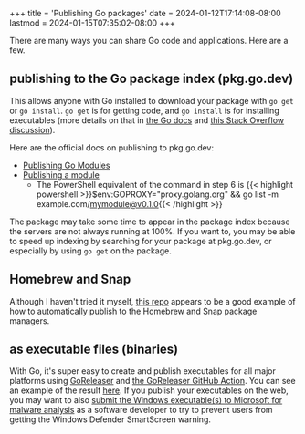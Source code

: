 +++
title = 'Publishing Go packages'
date = 2024-01-12T17:14:08-08:00
lastmod = 2024-01-15T07:35:02-08:00
+++

There are many ways you can share Go code and applications. Here are a few.

## publishing to the Go package index (pkg.go.dev)

This allows anyone with Go installed to download your package with `go get` or `go install`. `go get` is for getting code, and `go install` is for installing executables (more details on that in [the Go docs](https://go.dev/doc/go-get-install-deprecation) and [this Stack Overflow discussion](https://stackoverflow.com/questions/24878737/what-is-the-difference-between-go-get-and-go-install)).

Here are the official docs on publishing to pkg.go.dev:

* [Publishing Go Modules](https://tip.golang.org/blog/publishing-go-modules)
* [Publishing a module](https://go.dev/doc/modules/publishing)
    * The PowerShell equivalent of the command in step 6 is {{< highlight powershell >}}$env:GOPROXY="proxy.golang.org" && go list -m example.com/mymodule@v0.1.0{{< /highlight >}}

The package may take some time to appear in the package index because the servers are not always running at 100%. If you want to, you may be able to speed up indexing by searching for your package at pkg.go.dev, or especially by using `go get` on the package.

## Homebrew and Snap

Although I haven't tried it myself, [this repo](https://github.com/wakatara/harsh) appears to be a good example of how to automatically publish to the Homebrew and Snap package managers.

## as executable files (binaries)

With Go, it's super easy to create and publish executables for all major platforms using [GoReleaser](https://goreleaser.com/) and [the GoReleaser GitHub Action](https://github.com/marketplace/actions/goreleaser-action). You can see an example of the result [here](https://github.com/wheelercj/email-linter/releases). If you publish your executables on the web, you may want to also [submit the Windows executable(s) to Microsoft for malware analysis](https://www.microsoft.com/en-us/wdsi/filesubmission) as a software developer to try to prevent users from getting the Windows Defender SmartScreen warning.
